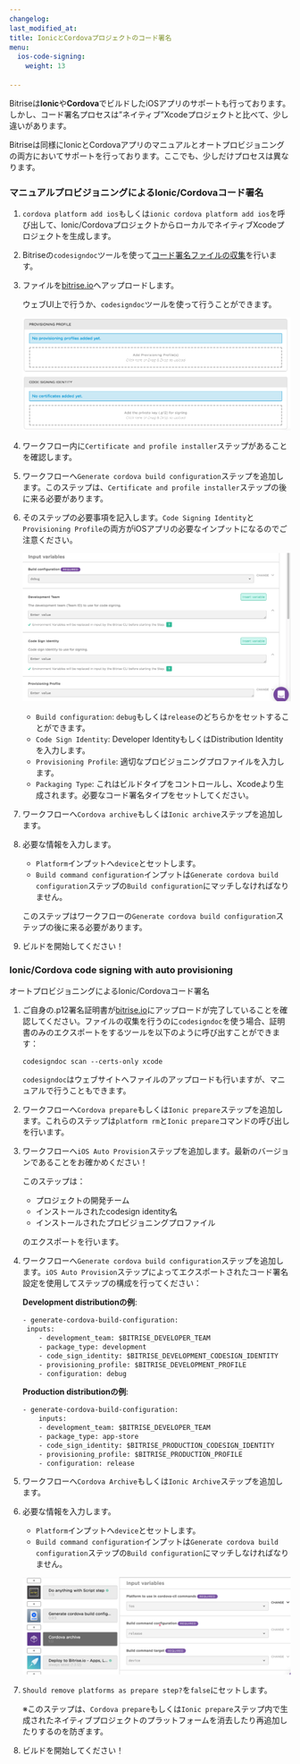 ```yaml
---
changelog: 
last_modified_at: 
title: IonicとCordovaプロジェクトのコード署名
menu:
  ios-code-signing:
    weight: 13

---
```

Bitriseは**Ionic**や**Cordova**でビルドしたiOSアプリのサポートも行っております。しかし、コード署名プロセスは”ネイティブ”Xcodeプロジェクトと比べて、少し違いがあります。

Bitriseは同様にIonicとCordovaアプリのマニュアルとオートプロビジョニングの両方においてサポートを行っております。ここでも、少しだけプロセスは異なります。

### マニュアルプロビジョニングによるIonic/Cordovaコード署名

1. `cordova platform add ios`もしくは`ionic cordova platform add ios`を呼び出して、Ionic/CordovaプロジェクトからローカルでネイティブXcodeプロジェクトを生成します。
2. Bitriseの`codesigndoc`ツールを使って[コード署名ファイルの収集](https://devcenter.bitrise.io/code-signing/ios-code-signing/collecting-files-with-codesigndoc/)を行います。
3. ファイルを[bitrise.io](https://www.bitrise.io)へアップロードします。

   ウェブUI上で行うか、`codesigndoc`ツールを使って行うことができます。

   ![Screenshot](/img/code-signing/ios-code-signing/provisioning-and-certificate-upload.png)
4. ワークフロー内に`Certificate and profile installer`ステップがあることを確認します。
5. ワークフローへ`Generate cordova build configuration`ステップを追加します。このステップは、`Certificate and profile installer`ステップの後に来る必要があります。
6. そのステップの必要事項を記入します。`Code Signing Identity`と`Provisioning Profile`の両方がiOSアプリの必要なインプットになるのでご注意ください。

   ![Screenshot](/img/code-signing/ios-code-signing/cordova-config-inputs.png)
   * `Build configuration`: `debug`もしくは`release`のどちらかをセットすることができます。
   * `Code Sign Identity`: Developer IdentityもしくはDistribution Identityを入力します。
   * `Provisioning Profile`: 適切なプロビジョニングプロファイルを入力します。
   * `Packaging Type`: これはビルドタイプをコントロールし、Xcodeより生成されます。必要なコード署名タイプをセットしてください。
7. ワークフローへ`Cordova archive`もしくは`Ionic archive`ステップを追加します。
8. 必要な情報を入力します。
   * `Platform`インプットへ`device`とセットします。
   * `Build command configuration`インプットは`Generate cordova build configuration`ステップの`Build configuration`にマッチしなければなりません。

   このステップはワークフローの`Generate cordova build configuration`ステップの後に来る必要があります。
9. ビルドを開始してください！

### Ionic/Cordova code signing with auto provisioning

オートプロビジョニングによるIonic/Cordovaコード署名

1. ご自身の.p12署名証明書が[bitrise.io](https://www.bitrise.io)にアップロードが完了していることを確認してください。ファイルの収集を行うのに`codesigndoc`を使う場合、証明書のみのエクスポートをするツールを以下のように呼び出すことができます：

       codesigndoc scan --certs-only xcode

   `codesigndoc`はウェブサイトへファイルのアップロードも行いますが、マニュアルで行うこともできます。
2. ワークフローへ`Cordova prepare`もしくは`Ionic prepare`ステップを追加します。これらのステップは`platform rm`と`Ionic prepare`コマンドの呼び出しを行います。
3. ワークフローへ`iOS Auto Provision`ステップを追加します。最新のバージョンであることをお確かめください！

   このステップは：
   * プロジェクトの開発チーム
   * インストールされたcodesign identity名
   * インストールされたプロビジョニングプロファイル

   のエクスポートを行います。
4. ワークフローへ`Generate cordova build configuration`ステップを追加します。`iOS Auto Provision`ステップによってエクスポートされたコード署名設定を使用してステップの構成を行ってください：

   **Development distributionの例**:

       - generate-cordova-build-configuration:
       	inputs:
           - development_team: $BITRISE_DEVELOPER_TEAM 
           - package_type: development 
           - code_sign_identity: $BITRISE_DEVELOPMENT_CODESIGN_IDENTITY 
           - provisioning_profile: $BITRISE_DEVELOPMENT_PROFILE 
           - configuration: debug

   **Production distributionの例**:

       - generate-cordova-build-configuration:
           inputs:
           - development_team: $BITRISE_DEVELOPER_TEAM 
           - package_type: app-store 
           - code_sign_identity: $BITRISE_PRODUCTION_CODESIGN_IDENTITY 
           - provisioning_profile: $BITRISE_PRODUCTION_PROFILE 
           - configuration: release
5. ワークフローへ`Cordova Archive`もしくは`Ionic Archive`ステップを追加します。
6. 必要な情報を入力します。
   * `Platform`インプットへ`device`とセットします。
   * `Build command configuration`インプットは`Generate cordova build configuration`ステップの`Build configuration`にマッチしなければなりません。

   ![Screenshot](/img/code-signing/ios-code-signing/cordova-archive-step.png)
7. `Should remove platforms as prepare step?`を`false`にセットします。

   ※このステップは、`Cordova prepare`もしくは`Ionic prepare`ステップ内で生成されたネイティブプロジェクトのプラットフォームを消去したり再追加したりするのを防ぎます。
8. ビルドを開始してください！